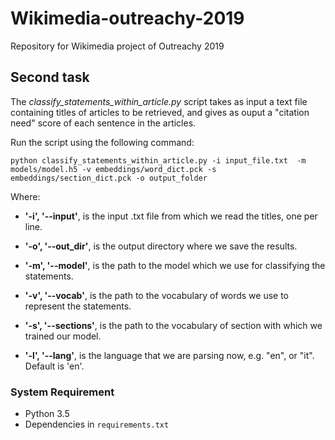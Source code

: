 # Wikimedia-outreachy-2019
Repository for Wikimedia project of Outreachy 2019

## Second task

The *classify_statements_within_article.py* script takes as input a text file containing titles of articles to be retrieved, and gives as ouput a "citation need" score of each sentence in the articles.

Run the script using the following command:
```
python classify_statements_within_article.py -i input_file.txt  -m models/model.h5 -v embeddings/word_dict.pck -s embeddings/section_dict.pck -o output_folder
```

Where:
- **'-i', '--input'**, is the input .txt file from which we read the titles, one per line.

- **'-o', '--out_dir'**, is the output directory where we save the results.

- **'-m', '--model'**, is the path to the model which we use for classifying the statements.

- **'-v', '--vocab'**, is the path to the vocabulary of words we use to represent the statements.

- **'-s', '--sections'**, is the path to the vocabulary of section with which we trained our model.

- **'-l', '--lang'**, is the language that we are parsing now, e.g. "en", or "it". Default is 'en'.

### System Requirement

- Python 3.5
- Dependencies in `requirements.txt`




